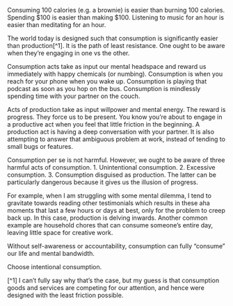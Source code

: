---
---

Consuming 100 calories (e.g. a brownie) is easier than burning 100 calories. Spending $100 is easier than making $100. Listening to music for an hour is easier than meditating for an hour.

The world today is designed such that consumption is significantly easier than production[^1]. It is the path of least resistance. One ought to be aware when they’re engaging in one vs the other. 

Consumption acts take as input our mental headspace and reward us immediately with happy chemicals (or numbing). Consumption is when you reach for your phone when you wake up. Consumption is playing that podcast as soon as you hop on the bus. Consumption is mindlessly spending time with your partner on the couch. 

Acts of production take as input willpower and mental energy. The reward is progress. They force us to be present. You know you’re about to engage in a productive act when you feel that little friction in the beginning. A production act is having a deep conversation with your partner. It is also attempting to answer that ambiguous problem at work, instead of tending to small bugs or features.

Consumption per se is not harmful. However, we ought to be aware of three harmful acts of consumption. 1. Unintentional consumption. 2. Excessive consumption. 3. Consumption disguised as production. The latter can be particularly dangerous because it gives us the illusion of progress.

For example, when I am struggling with some mental dilemma, I tend to gravitate towards reading other testimonials which results in these aha moments that last a few hours or days at best, only for the problem to creep back up. In this case, production is delving inwards. Another common example are household chores that can consume someone’s entire day, leaving little space for creative work. 

Without self-awareness or accountability, consumption can fully “consume” our life and mental bandwidth. 

Choose intentional consumption. 

[^1] I can’t fully say why that’s the case, but my guess is that consumption goods and services are competing for our attention, and hence were designed with the least friction possible. 
